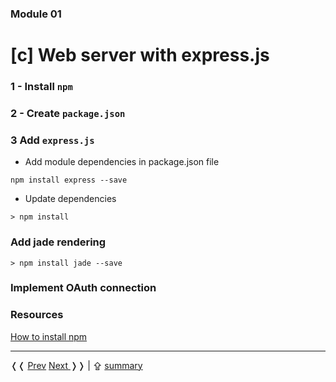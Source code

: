 ### Module 01

# [c] Web server with express.js

### 1 - Install `npm`

### 2 - Create `package.json`

### 3 Add `express.js`

* Add module dependencies in package.json file

```cli
npm install express --save
```

* Update dependencies

```cli
> npm install
```

### Add jade rendering

```cli
> npm install jade --save
```

### Implement OAuth connection

### Resources

[How to install npm](http://blog.npmjs.org/post/85484771375/how-to-install-npm)

------------------------
&#10092;&#10092; [Prev](../../Readme.md)     [Next ](../Readme.md) &#10093;&#10093; | &#8682; [summary](../../Readme.md#modules)
